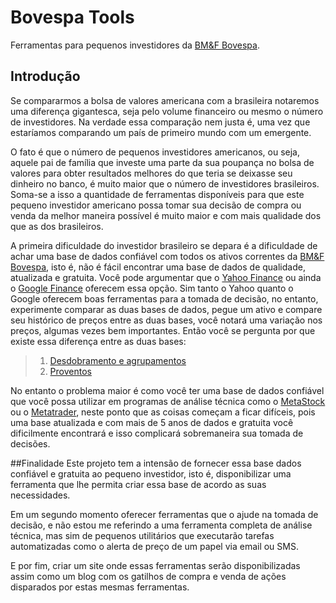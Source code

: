 # Bovespa Tools
Ferramentas para pequenos investidores da [BM&F Bovespa](http://www.bmfbovespa.com.br/).

## Introdução
Se compararmos a bolsa de valores americana com a brasileira notaremos uma diferença gigantesca, seja pelo volume financeiro ou mesmo o número de investidores. Na verdade essa comparação nem justa é, uma vez que estaríamos comparando um país de primeiro mundo com um emergente.

O fato é que o número de pequenos investidores americanos, ou seja, aquele pai de família que investe uma parte da sua poupança no bolsa de valores para obter resultados melhores do que teria se deixasse seu dinheiro no banco, é muito maior que o número de investidores brasileiros. Soma-se a isso a quantidade de ferramentas disponíveis para que este pequeno investidor americano possa tomar sua decisão de compra ou venda da melhor maneira possível é muito maior e com mais qualidade dos que as dos brasileiros.

A primeira dificuldade do investidor brasileiro se depara é a dificuldade de achar uma base de dados confiável com todos os ativos correntes da [BM&F Bovespa](http://www.bmfbovespa.com.br/), isto é, não é fácil encontrar uma base de dados de qualidade, atualizada e gratuita. Você pode argumentar que o [Yahoo Finance](http://finance.yahoo.com/) ou ainda o [Google Finance](https://www.google.com/finance) oferecem essa opção. Sim tanto o Yahoo quanto o Google oferecem boas ferramentas para a tomada de decisão, no entanto, experimente comparar as duas bases de dados, pegue um ativo e compare seu histórico de preços entre as duas bases, você notará uma variação nos preços, algumas vezes bem importantes. Então você se pergunta por que existe essa diferença entre as duas bases: 
> 1. [Desdobramento e agrupamentos](http://pt.wikipedia.org/wiki/Desdobramento_de_a%C3%A7%C3%B5es)
> 2. [Proventos](http://wiki.advfn.com/pt/Proventos)

No entanto o problema maior é como você ter uma base de dados confiável que você possa utilizar em programas de análise técnica como o [MetaStock](http://www.metastock.com/) ou o [Metatrader](http://www.metatrader5.com/), neste ponto que as coisas começam a ficar difíceis, pois uma base atualizada e com mais de 5 anos de dados e gratuita você dificilmente encontrará e isso complicará sobremaneira sua tomada de decisões.

##Finalidade
Este projeto tem a intensão de fornecer essa base dados confiável e gratuita ao pequeno investidor, isto é, disponibilizar uma ferramenta que lhe permita criar essa base de acordo as suas necessidades.

Em um segundo momento oferecer ferramentas que o ajude na tomada de decisão, e não estou me referindo a uma ferramenta completa de análise técnica, mas sim de pequenos utilitários que executarão tarefas automatizadas como o alerta de preço de um papel via email ou SMS.

E por fim, criar um site onde essas ferramentas serão disponibilizadas assim como um blog com os gatilhos de compra e venda de ações disparados por estas mesmas ferramentas.
